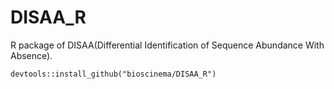 # DISAA_R
R package of DISAA(Differential Identification of Sequence Abundance With Absence). 

``
devtools::install_github("bioscinema/DISAA_R")
``
